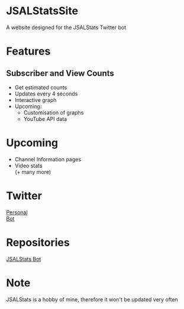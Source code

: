 # JSALStatsSite
A website designed for the JSALStats Twitter bot

# Features
## Subscriber and View Counts
- Get estimated counts
- Updates every 4 seconds
- Interactive graph
- Upcoming:
  - Customisation of graphs
  - YouTube API data

# Upcoming
- Channel Information pages
- Video stats  
(+ many more)

# Twitter
[Personal](https://twitter.com/egalvinyt)  
[Bot](https://twitter.com/jsalstats)

# Repositories
[JSALStats Bot](https://github.com/galvinpython/jsalstats)

# Note
JSALStats is a hobby of mine, therefore it won't be updated very often
